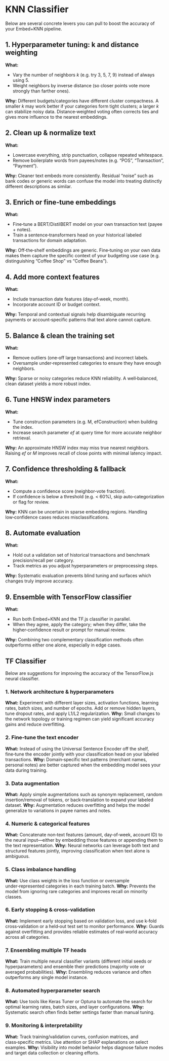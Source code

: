 # KNN Classifier

Below are several concrete levers you can pull to boost the accuracy of your Embed+KNN pipeline.

## 1. Hyperparameter tuning: k and distance weighting

**What:**
- Vary the number of neighbors *k* (e.g. try 3, 5, 7, 9) instead of always using 5.
- Weight neighbors by inverse distance (so closer points vote more strongly than farther ones).

**Why:**
Different budgets/categories have different cluster compactness. A smaller *k* may work better if your categories form tight clusters; a larger *k* can stabilize noisy data. Distance‑weighted voting often corrects ties and gives more influence to the nearest embeddings.

## 2. Clean up & normalize text

**What:**
- Lowercase everything, strip punctuation, collapse repeated whitespace.
- Remove boilerplate words from payees/notes (e.g. “POS”, “Transaction”, “Payment”).

**Why:**
Cleaner text embeds more consistently. Residual “noise” such as bank codes or generic words can confuse the model into treating distinctly different descriptions as similar.

## 3. Enrich or fine‑tune embeddings

**What:**
- Fine‑tune a BERT/DistilBERT model on your own transaction text (payee + notes).
- Train a sentence‑transformers head on your historical labeled transactions for domain adaptation.

**Why:**
Off‑the‑shelf embeddings are generic. Fine‑tuning on your own data makes them capture the specific context of your budgeting use case (e.g. distinguishing “Coffee Shop” vs “Coffee Beans”).

## 4. Add more context features

**What:**
- Include transaction date features (day‑of‑week, month).
- Incorporate account ID or budget context.

**Why:**
Temporal and contextual signals help disambiguate recurring payments or account‑specific patterns that text alone cannot capture.

## 5. Balance & clean the training set

**What:**
- Remove outliers (one‑off large transactions) and incorrect labels.
- Oversample under‑represented categories to ensure they have enough neighbors.

**Why:**
Sparse or noisy categories reduce KNN reliability. A well‑balanced, clean dataset yields a more robust index.

## 6. Tune HNSW index parameters

**What:**
- Tune construction parameters (e.g. M, efConstruction) when building the index.
- Increase search parameter *ef* at query time for more accurate neighbor retrieval.

**Why:**
An approximate HNSW index may miss true nearest neighbors. Raising *ef* or *M* improves recall of close points with minimal latency impact.

## 7. Confidence thresholding & fallback

**What:**
- Compute a confidence score (neighbor‑vote fraction).
- If confidence is below a threshold (e.g. < 60%), skip auto‑categorization or flag for review.

**Why:**
KNN can be uncertain in sparse embedding regions. Handling low‑confidence cases reduces misclassifications.

## 8. Automate evaluation

**What:**
- Hold out a validation set of historical transactions and benchmark precision/recall per category.
- Track metrics as you adjust hyperparameters or preprocessing steps.

**Why:**
Systematic evaluation prevents blind tuning and surfaces which changes truly improve accuracy.

## 9. Ensemble with TensorFlow classifier

**What:**
- Run both Embed+KNN and the TF.js classifier in parallel.
- When they agree, apply the category; when they differ, take the higher‑confidence result or prompt for manual review.

**Why:**
Combining two complementary classification methods often outperforms either one alone, especially in edge cases.

## TF Classifier

Below are suggestions for improving the accuracy of the TensorFlow.js neural classifier.

### 1. Network architecture & hyperparameters
**What:** Experiment with different layer sizes, activation functions, learning rates, batch sizes, and number of epochs. Add or remove hidden layers, tune dropout rates, and apply L1/L2 regularization.
**Why:** Small changes to the network topology or training regimen can yield significant accuracy gains and reduce overfitting.

### 2. Fine‑tune the text encoder
**What:** Instead of using the Universal Sentence Encoder off the shelf, fine‑tune the encoder jointly with your classification head on your labeled transactions.
**Why:** Domain‑specific text patterns (merchant names, personal notes) are better captured when the embedding model sees your data during training.

### 3. Data augmentation
**What:** Apply simple augmentations such as synonym replacement, random insertion/removal of tokens, or back‑translation to expand your labeled dataset.
**Why:** Augmentation reduces overfitting and helps the model generalize to variations in payee names and notes.

### 4. Numeric & categorical features
**What:** Concatenate non‑text features (amount, day‑of‑week, account ID) to the neural input—either by embedding those features or appending them to the text representation.
**Why:** Neural networks can leverage both text and structured features jointly, improving classification when text alone is ambiguous.

### 5. Class imbalance handling
**What:** Use class weights in the loss function or oversample under‑represented categories in each training batch.
**Why:** Prevents the model from ignoring rare categories and improves recall on minority classes.

### 6. Early stopping & cross-validation
**What:** Implement early stopping based on validation loss, and use k‑fold cross‑validation or a held‑out test set to monitor performance.
**Why:** Guards against overfitting and provides reliable estimates of real‑world accuracy across all categories.

### 7. Ensembling multiple TF heads
**What:** Train multiple neural classifier variants (different initial seeds or hyperparameters) and ensemble their predictions (majority vote or averaged probabilities).
**Why:** Ensembling reduces variance and often outperforms any single model instance.

### 8. Automated hyperparameter search
**What:** Use tools like Keras Tuner or Optuna to automate the search for optimal learning rates, batch sizes, and layer configurations.
**Why:** Systematic search often finds better settings faster than manual tuning.

### 9. Monitoring & interpretability
**What:** Track training/validation curves, confusion matrices, and class‑specific metrics. Use attention or SHAP explanations on select examples.
**Why:** Visibility into model behavior helps diagnose failure modes and target data collection or cleaning efforts.